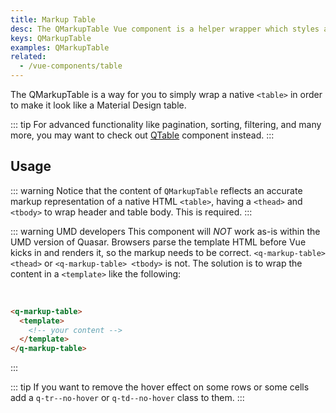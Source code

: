 ```yaml
---
title: Markup Table
desc: The QMarkupTable Vue component is a helper wrapper which styles a native table.
keys: QMarkupTable
examples: QMarkupTable
related:
  - /vue-components/table
---
```


The QMarkupTable is a way for you to simply wrap a native `<table>` in order to make it look like a Material Design table.

::: tip
For advanced functionality like pagination, sorting, filtering, and many more, you may want to check out [QTable](/vue-components/table) component instead.
:::

<DocApi file="QMarkupTable" />

## Usage

::: warning
Notice that the content of `QMarkupTable` reflects an accurate markup representation of a native HTML `<table>`, having a `<thead>` and `<tbody>` to wrap header and table body. This is required.
:::

::: warning UMD developers
This component will *NOT* work as-is within the UMD version of Quasar. Browsers parse the template HTML before Vue kicks in and renders it, so the markup needs to be correct. `<q-markup-table> <thead>` or `<q-markup-table> <tbody>` is not. The solution is to wrap the content in a `<template>` like the following:

<br>

```html
<q-markup-table>
  <template>
    <!-- your content -->
  </template>
</q-markup-table>
```
:::

<DocExample title="Basic" file="Basic" no-edit />

<DocExample title="Separators" file="Separators" no-edit />

<DocExample title="Force dark mode" file="Dark" no-edit />

<DocExample title="Customization" file="Customization" no-edit />

::: tip
If you want to remove the hover effect on some rows or some cells add a `q-tr--no-hover` or `q-td--no-hover` class to them.
:::
